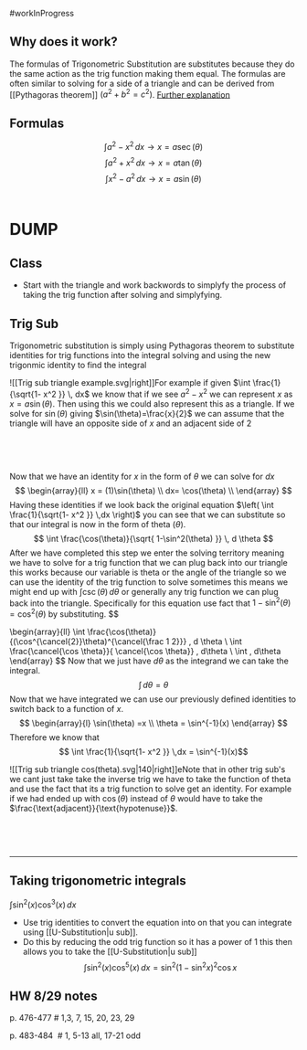 
#workInProgress
## Why does it work?
The formulas of Trigonometric Substitution are substitutes because they do the same action as the trig function making them equal. The formulas are often similar to solving for a side of a triangle and can be derived from [[Pythagoras theorem]] $(a^2+b^2=c^2)$. [Further explanation](https://youtu.be/EV5dhv0A2wU?t=14)
## Formulas 
$$
\int { a^2-x^2 } \, dx  \to x= a\sec(\theta)
$$
$$
\int {a^2+x^2 } \, dx  \to x = a\tan(\theta)
$$
$$
\int { x^2 -a^2} \, dx \to x= a\sin(\theta)
$$
&emsp;
&emsp;



# DUMP

## Class 
- Start with the  triangle and work backwords to simplyfy the  process of taking the trig function after solving and simplyfying. 

## Trig Sub

Trigonometric substitution is simply using Pythagoras theorem to substitute identities for trig functions into the integral solving and using the new trigonmic identity to find the integral

![[Trig sub triangle example.svg|right]]For example if given $\int \frac{1}{\sqrt{1- x^2 }} \, dx$ we know that if we see $a^2-x^2$ we can represent $x$ as $x=a\sin(\theta)$. Then using this we could also represent this as a triangle. If we solve for $\sin(\theta)$ giving $\sin(\theta)=\frac{x}{2}$ we can assume that the triangle will have an opposite side of $x$ and an adjacent side of $2$

&emsp;

&emsp;

Now that we have an identity for $x$ in the form of $\theta$ we can solve for $dx$ 
$$
\begin{array}{ll} 
x = (1)\sin(\theta) \\
dx= \cos(\theta) \\
\end{array}
$$
Having these identities if we look back the original equation $\left( \int \frac{1}{\sqrt{1- x^2 }} \,dx \right)$ you can see that we can substitute so that our integral is now in the form  of theta $(\theta)$. 
$$
\int \frac{\cos(\theta)}{\sqrt{ 1-\sin^2(\theta)  }} \, d \theta 
$$
After we have completed this step we enter the solving territory meaning we have to solve for a trig function that we can plug back into our triangle this works because our variable is theta or  the angle of the triangle so we can use the identity of the trig function to solve sometimes this means we might end up with $\int \csc(\theta)\,d\theta$ or generally any trig function we can plug back into the triangle. Specifically for this equation use fact that $1-\sin^2(\theta)=\cos^2(\theta)$ by substituting.
$$

\begin{array}{ll}
\int \frac{\cos(\theta)}{(\cos^{\cancel{2}}\theta)^{\cancel{\frac 1 2}}} \, d \theta \\
\int \frac{\cancel{\cos \theta}}{ \cancel{\cos \theta}} \, d\theta  \\
\int  \, d\theta 
\end{array}
$$
Now that we just have $d\theta$ as the integrand we can take the integral.
$$
\int  \, d\theta =\theta
$$
Now that we have integrated we can use our previously defined identities to switch back to a function of $x$.
$$
\begin{array}{l}
\sin(\theta) =x \\
\theta = \sin^{-1}(x)
\end{array}
$$
Therefore we know that 
$$
 \int \frac{1}{\sqrt{1- x^2 }} \,dx = \sin^{-1}(x)$$



![[Trig sub triangle cos(theta).svg|140|right]]eNote that in other trig sub's we cant just take take the inverse trig we have to take the function of theta and use the fact that its a trig function to solve get an identity. For example if we had ended up with $\cos(\theta)$ instead of $\theta$ would have to  take the $\frac{\text{adjacent}}{\text{hypotenuse}}$. 


&emsp;


&emsp;

---

## Taking trigonometric integrals

$\int  \sin^2(x)\cos^3(x) \, dx$
- Use trig identities to convert the equation into  on that you can integrate using [[U-Substitution|u sub]].
- Do this by reducing the odd trig function so it has a power of 1 this then allows you to take the [[U-Substitution|u sub]] 
$$\int  \sin^2(x)\cos^5(x) \, dx = \sin^2(1-\sin^2x)^2\cos x$$


## HW 8/29 notes

p. 476-477 # 1,3, 7, 15, 20, 23, 29

p. 483-484  # 1, 5-13 all, 17-21 odd


